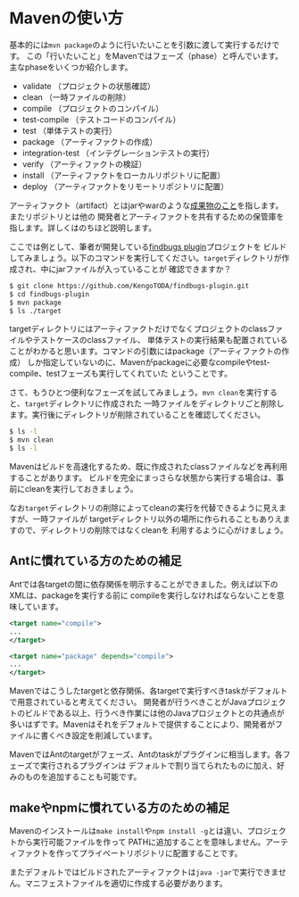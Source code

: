 # Mavenの使い方

基本的には`mvn package`のように行いたいことを引数に渡して実行するだけです。
この「行いたいこと」をMavenではフェーズ（phase）と呼んでいます。主なphaseをいくつか紹介します。

* validate （プロジェクトの状態確認）
* clean （一時ファイルの削除）
* compile （プロジェクトのコンパイル）
* test-compile （テストコードのコンパイル）
* test （単体テストの実行）
* package （アーティファクトの作成）
* integration-test （インテグレーションテストの実行）
* verify （アーティファクトの検証）
* install （アーティファクトをローカルリポジトリに配置）
* deploy （アーティファクトをリモートリポジトリに配置）

アーティファクト（artifact）とはjarやwarのような[成果物のこと][1]を指します。またリポジトリとは他の
開発者とアーティファクトを共有するための保管庫を指します。詳しくはのちほど説明します。

ここでは例として、筆者が開発している[findbugs plugin](https://github.com/KengoTODA/findbugs-plugin)プロジェクトを
ビルドしてみましょう。以下のコマンドを実行してください。`target`ディレクトリが作成され、中にjarファイルが入っていることが
確認できますか？

```zsh
$ git clone https://github.com/KengoTODA/findbugs-plugin.git
$ cd findbugs-plugin
$ mvn package
$ ls ./target
```

targetディレクトリにはアーティファクトだけでなくプロジェクトのclassファイルやテストケースのclassファイル、
単体テストの実行結果も配置されていることがわかると思います。コマンドの引数にはpackage（アーティファクトの作成）
しか指定していないのに、Mavenがpackageに必要なcompileやtest-compile、testフェーズも実行してくれていた
ということです。

さて、もうひとつ便利なフェーズを試してみましょう。`mvn clean`を実行すると、`target`ディレクトリに作成された
一時ファイルをディレクトリごと削除します。実行後にディレクトリが削除されていることを確認してください。

```zsh
$ ls -l
$ mvn clean
$ ls -l
```

Mavenはビルドを高速化するため、既に作成されたclassファイルなどを再利用することがあります。
ビルドを完全にまっさらな状態から実行する場合は、事前にcleanを実行しておきましょう。

なお`target`ディレクトリの削除によってcleanの実行を代替できるように見えますが、一時ファイルが
targetディレクトリ以外の場所に作られることもありえますので、ディレクトリの削除ではなくcleanを
利用するように心がけましょう。

[1]: http://stackoverflow.com/questions/2487485/what-is-maven-artifact "What is Maven artifact?"

## Antに慣れている方のための補足

Antでは各targetの間に依存関係を明示することができました。例えば以下のXMLは、packageを実行する前に
compileを実行しなければならないことを意味しています。

```xml
<target name="compile">
...
</target>

<target name="package" depends="compile">
...
</target>
```

Mavenではこうしたtargetと依存関係、各targetで実行すべきtaskがデフォルトで用意されていると考えてください。
開発者が行うべきことがJavaプロジェクトのビルドである以上、行うべき作業には他のJavaプロジェクトとの共通点が
多いはずです。Mavenはそれをデフォルトで提供することにより、開発者がファイルに書くべき設定を削減しています。

MavenではAntのtargetがフェーズ、Antのtaskがプラグインに相当します。各フェーズで実行されるプラグインは
デフォルトで割り当てられたものに加え、好みのものを追加することも可能です。

## makeやnpmに慣れている方のための補足

Mavenのインストールは`make install`や`npm install -g`とは違い、プロジェクトから実行可能ファイルを作って
PATHに追加することを意味しません。アーティファクトを作ってプライベートリポジトリに配置することです。

またデフォルトではビルドされたアーティファクトは`java -jar`で実行できません。マニフェストファイルを適切に作成する必要があります。
